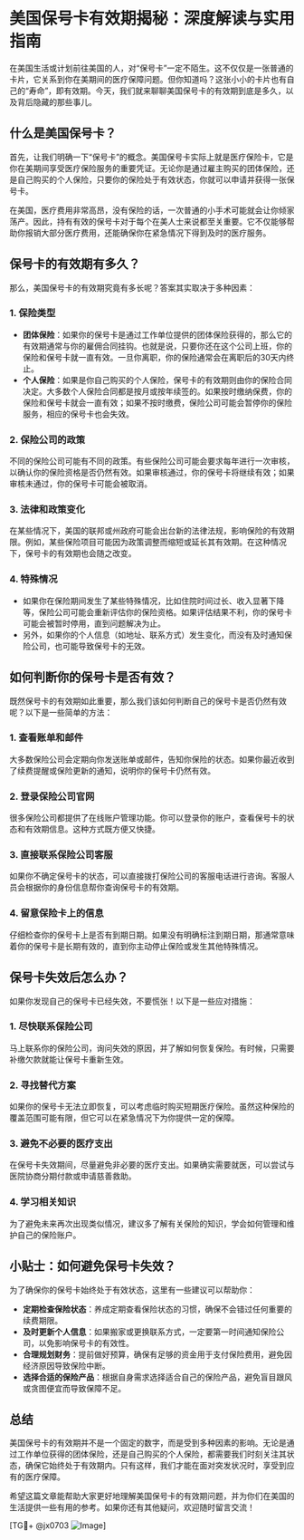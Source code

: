 # 美国保号卡有效期揭秘：深度解读与实用指南

在美国生活或计划前往美国的人，对“保号卡”一定不陌生。这不仅仅是一张普通的卡片，它关系到你在美期间的医疗保障问题。但你知道吗？这张小小的卡片也有自己的“寿命”，即有效期。今天，我们就来聊聊美国保号卡的有效期到底是多久，以及背后隐藏的那些事儿。

## 什么是美国保号卡？

首先，让我们明确一下“保号卡”的概念。美国保号卡实际上就是医疗保险卡，它是你在美期间享受医疗保险服务的重要凭证。无论你是通过雇主购买的团体保险，还是自己购买的个人保险，只要你的保险处于有效状态，你就可以申请并获得一张保号卡。

在美国，医疗费用非常高昂，没有保险的话，一次普通的小手术可能就会让你倾家荡产。因此，持有有效的保号卡对于每个在美人士来说都至关重要。它不仅能够帮助你报销大部分医疗费用，还能确保你在紧急情况下得到及时的医疗服务。

## 保号卡的有效期有多久？

那么，美国保号卡的有效期究竟有多长呢？答案其实取决于多种因素：

### 1. **保险类型**
   - **团体保险**：如果你的保号卡是通过工作单位提供的团体保险获得的，那么它的有效期通常与你的雇佣合同挂钩。也就是说，只要你还在这个公司上班，你的保险和保号卡就一直有效。一旦你离职，你的保险通常会在离职后的30天内终止。
   - **个人保险**：如果是你自己购买的个人保险，保号卡的有效期则由你的保险合同决定。大多数个人保险合同都是按月或按年续签的。如果按时缴纳保费，你的保险和保号卡就会一直有效；如果不按时缴费，保险公司可能会暂停你的保险服务，相应的保号卡也会失效。

### 2. **保险公司的政策**
   不同的保险公司可能有不同的政策。有些保险公司可能会要求每年进行一次审核，以确认你的保险资格是否仍然有效。如果审核通过，你的保号卡将继续有效；如果审核未通过，你的保号卡可能会被取消。

### 3. **法律和政策变化**
   在某些情况下，美国的联邦或州政府可能会出台新的法律法规，影响保险的有效期限。例如，某些保险项目可能因为政策调整而缩短或延长其有效期。在这种情况下，保号卡的有效期也会随之改变。

### 4. **特殊情况**
   - 如果你在保险期间发生了某些特殊情况，比如住院时间过长、收入显著下降等，保险公司可能会重新评估你的保险资格。如果评估结果不利，你的保号卡可能会被暂时停用，直到问题解决为止。
   - 另外，如果你的个人信息（如地址、联系方式）发生变化，而没有及时通知保险公司，也可能导致保号卡的无效。

## 如何判断你的保号卡是否有效？

既然保号卡的有效期如此重要，那么我们该如何判断自己的保号卡是否仍然有效呢？以下是一些简单的方法：

### 1. **查看账单和邮件**
   大多数保险公司会定期向你发送账单或邮件，告知你保险的状态。如果你最近收到了续费提醒或保险更新的通知，说明你的保号卡仍然有效。

### 2. **登录保险公司官网**
   很多保险公司都提供了在线账户管理功能。你可以登录你的账户，查看保号卡的状态和有效期信息。这种方式既方便又快捷。

### 3. **直接联系保险公司客服**
   如果你不确定保号卡的状态，可以直接拨打保险公司的客服电话进行咨询。客服人员会根据你的身份信息帮你查询保号卡的有效期。

### 4. **留意保险卡上的信息**
   仔细检查你的保号卡上是否有到期日期。如果没有明确标注到期日期，那通常意味着你的保号卡是长期有效的，直到你主动停止保险或发生其他特殊情况。

## 保号卡失效后怎么办？

如果你发现自己的保号卡已经失效，不要慌张！以下是一些应对措施：

### 1. **尽快联系保险公司**
   马上联系你的保险公司，询问失效的原因，并了解如何恢复保险。有时候，只需要补缴欠款就能让保号卡重新生效。

### 2. **寻找替代方案**
   如果你的保号卡无法立即恢复，可以考虑临时购买短期医疗保险。虽然这种保险的覆盖范围可能有限，但它可以在紧急情况下为你提供一定的保障。

### 3. **避免不必要的医疗支出**
   在保号卡失效期间，尽量避免非必要的医疗支出。如果确实需要就医，可以尝试与医院协商分期付款或申请慈善救助。

### 4. **学习相关知识**
   为了避免未来再次出现类似情况，建议多了解有关保险的知识，学会如何管理和维护自己的保险账户。

## 小贴士：如何避免保号卡失效？

为了确保你的保号卡始终处于有效状态，这里有一些建议可以帮助你：

- **定期检查保险状态**：养成定期查看保险状态的习惯，确保不会错过任何重要的续费期限。
- **及时更新个人信息**：如果搬家或更换联系方式，一定要第一时间通知保险公司，以免影响保号卡的有效性。
- **合理规划财务**：提前做好预算，确保有足够的资金用于支付保险费用，避免因经济原因导致保险中断。
- **选择合适的保险产品**：根据自身需求选择适合自己的保险产品，避免盲目跟风或贪图便宜而导致保障不足。

## 总结

美国保号卡的有效期并不是一个固定的数字，而是受到多种因素的影响。无论是通过工作单位获得的团体保险，还是自己购买的个人保险，都需要我们时刻关注其状态，确保它始终处于有效期内。只有这样，我们才能在面对突发状况时，享受到应有的医疗保障。

希望这篇文章能帮助大家更好地理解美国保号卡的有效期问题，并为你们在美国的生活提供一些有用的参考。如果你还有其他疑问，欢迎随时留言交流！

[TG💪+ @jx0703 ![Image](https://github.com/user-attachments/assets/dbca1d08-cadb-493c-b0ec-ad6f7a83f270)]